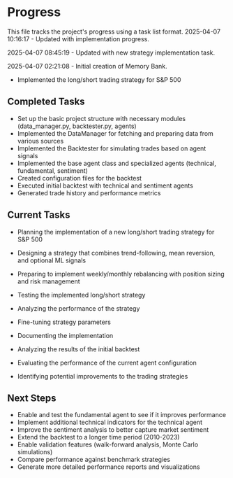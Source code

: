 # Progress

This file tracks the project's progress using a task list format.
2025-04-07 10:16:17 - Updated with implementation progress.

2025-04-07 08:45:19 - Updated with new strategy implementation task.

2025-04-07 02:21:08 - Initial creation of Memory Bank.

* Implemented the long/short trading strategy for S&P 500

## Completed Tasks

* Set up the basic project structure with necessary modules (data_manager.py, backtester.py, agents)
* Implemented the DataManager for fetching and preparing data from various sources
* Implemented the Backtester for simulating trades based on agent signals
* Implemented the base agent class and specialized agents (technical, fundamental, sentiment)
* Created configuration files for the backtest
* Executed initial backtest with technical and sentiment agents
* Generated trade history and performance metrics

## Current Tasks

* Planning the implementation of a new long/short trading strategy for S&P 500
* Designing a strategy that combines trend-following, mean reversion, and optional ML signals
* Preparing to implement weekly/monthly rebalancing with position sizing and risk management

* Testing the implemented long/short strategy
* Analyzing the performance of the strategy
* Fine-tuning strategy parameters
* Documenting the implementation

* Analyzing the results of the initial backtest
* Evaluating the performance of the current agent configuration
* Identifying potential improvements to the trading strategies

## Next Steps

* Enable and test the fundamental agent to see if it improves performance
* Implement additional technical indicators for the technical agent
* Improve the sentiment analysis to better capture market sentiment
* Extend the backtest to a longer time period (2010-2023)
* Enable validation features (walk-forward analysis, Monte Carlo simulations)
* Compare performance against benchmark strategies
* Generate more detailed performance reports and visualizations